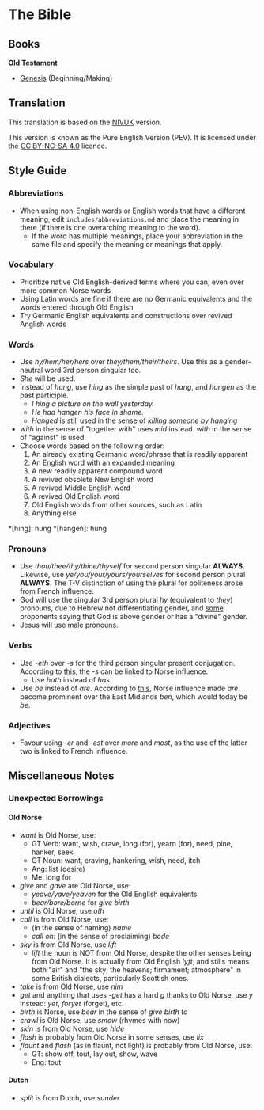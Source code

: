 # The Bible

## Books

**Old Testament**

* [Genesis](./genesis/) (Beginning/Making)

## Translation
This translation is based on the [NIVUK] version.

This version is known as the Pure English Version (PEV). It is licensed under
the [CC BY-NC-SA 4.0] licence.

[CC BY-NC-SA 4.0]: https://creativecommons.org/licenses/by-nc-sa/4.0/

## Style Guide

### Abbreviations

* When using non-English words or English words that have a different meaning,
  edit `includes/abbreviations.md` and place the meaning in there (if there is
  one overarching meaning to the word).
    * If the word has multiple meanings, place your abbreviation in the same
      file and specify the meaning or meanings that apply.

### Vocabulary

* Prioritize native Old English-derived terms where you can, even over more
  common Norse words
* Using Latin words are fine if there are no Germanic equivalents and the words
  entered through Old English
* Try Germanic English equivalents and constructions over revived Anglish words

### Words

* Use *hy/hem/her/hers* over *they/them/their/theirs*. Use this as a
  gender-neutral word 3rd person singular too.
* *She* will be used.
* Instead of *hang*, use *hing* as the simple past of *hang*, and *hangen* as
  the past participle.
    * *I hing a picture on the wall yesterday.*
    * *He had hangen his face in shame.*
    * *Hanged* is still used in the sense of *killing someone by hanging*
* *with* in the sense of "together with" uses *mid* instead. *with* in the
  sense of "against" is used.
* Choose words based on the following order:
    1. An already existing Germanic word/phrase that is readily apparent
    2. An English word with an expanded meaning
    3. A new readily apparent compound word
    4. A revived obsolete New English word
    5. A revived Middle English word
    6. A revived Old English word
    7. Old English words from other sources, such as Latin
    8. Anything else

*[hing]: hung
*[hangen]: hung

### Pronouns

* Use *thou/thee/thy/thine/thyself* for second person singular **ALWAYS**.
  Likewise, use *ye/you/your/yours/yourselves* for second person plural
  **ALWAYS**. The T-V distinction of using the plural for politeness arose from
  French influence.
* God will use the singular 3rd person plural *hy* (equivalent to *they*)
  pronouns, due to Hebrew not differentiating gender, and [some][gog]
  proponents saying that God is above gender or has a "divine" gender.
* Jesus will use male pronouns.

[gog]: https://en.wikipedia.org/wiki/Gender_of_God

### Verbs

* Use *-eth* over *-s* for the third person singular present conjugation.
  According to [this][n-vb], the *-s* can be linked to Norse influence.
    * Use *hath* instead of *has*.
* Use *be* instead of *are*. According to [this][n-be], Norse influence made
  *are* become prominent over the East Midlands *ben*, which would today be
  *be*.

[n-be]: https://anglisc.miraheze.org/wiki/Old_Norse_Words#Inflections

### Adjectives

* Favour using *-er* and *-est* over *more* and *most*, as the use of the
  latter two is linked to French influence.

## Miscellaneous Notes

### Unexpected Borrowings

#### Old Norse

* *want* is Old Norse, use:
    * GT Verb: want, wish, crave, long (for), yearn (for), need, pine, hanker,
      seek
    * GT Noun: want, craving, hankering, wish, need, itch
    * Ang: list (desire)
    * Me: long for
* *give* and *gave* are Old Norse, use:
    * *yeave/yave/yeaven* for the Old English equivalents
    * *bear/bore/borne* for *give birth*
* *until* is Old Norse, use *oth*
* *call* is from Old Norse, use:
    * (in the sense of naming) *name*
    * *call on:* (in the sense of proclaiming) *bode*
* *sky* is from Old Norse, use *lift*
    * *lift* the noun is NOT from Old Norse, despite the other senses being
      from Old Norse. It is actually from Old English *lyft*, and stills means
      both "air" and "the sky; the heavens; firmament; atmosphere" in some
      British dialects, particularly Scottish ones.
* *take* is from Old Norse, use *nim*
* *get* and anything that uses *-get* has a hard *g* thanks to Old Norse, use
  *y* instead: *yet*, *foryet* (forget), etc.
* *birth* is Norse, use *bear* in the sense of *give birth to*
* *crawl* is Old Norse, use *smow* (rhymes with now)
* *skin* is from Old Norse, use *hide*
* *flash* is probably from Old Norse in some senses, use *lix*
* *flaunt* and *flash* (as in flaunt, not light) is probably from Old Norse,
  use:
    * GT: show off, tout, lay out, show, wave
    * Eng: tout

#### Dutch

* *split* is from Dutch, use *sunder*

<!-- URLs -->
[NIVUK]: https://www.biblegateway.com/versions/New-International-Version-UK-NIVUK-Bible/#booklist
[n-vb]: https://anglisc.miraheze.org/wiki/Prefixes_and_Suffixes#s_(third-person_singular)

<!-- BUFFER -->
